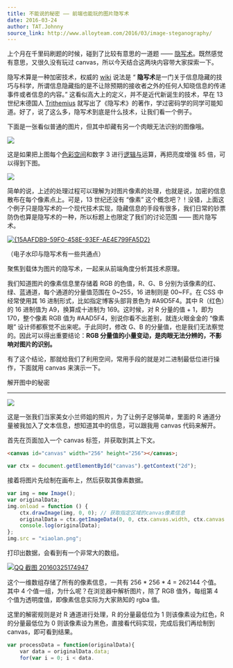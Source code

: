```yaml
---
title: 不能说的秘密 —— 前端也能玩的图片隐写术
date: 2016-03-24
author: TAT.Johnny
source_link: http://www.alloyteam.com/2016/03/image-steganography/
---
```


<!-- {% raw %} - for jekyll -->

上个月在千里码刷题的时候，碰到了比较有意思的一道题 —— [隐写术](http://www.qlcoder.com/task/7617)。既然感觉有意思，又很久没有玩过 canvas，所以今天结合这两块内容带大家探索一下。

隐写术算是一种加密技术，权威的 [wiki](https://zh.wikipedia.org/wiki/%E9%9A%90%E5%86%99%E6%9C%AF) 说法是 “ **隐写术**是一门关于信息隐藏的技巧与科学，所谓信息隐藏指的是不让除预期的接收者之外的任何人知晓信息的传递事件或者信息的内容。” 这看似高大上的定义，并不是近代新诞生的技术，早在 13 世纪末德国人 [Trithemius](https://zh.wikipedia.org/wiki/%E7%BA%A6%E7%BF%B0%E5%B0%BC%E6%96%AF%C2%B7%E7%89%B9%E9%87%8C%E7%89%B9%E7%B1%B3%E4%B9%8C%E6%96%AF) 就写出了《隐写术》的著作，学过密码学的同学可能知道。好了，说了这么多，隐写术到底是什么技术，让我们看一个例子。

下面是一张看似普通的图片，但其中却藏有另一个肉眼无法识别的图像哦。

![](https://upload.wikimedia.org/wikipedia/commons/a/a8/Steganography_original.png)

这是如果把上图每个[色彩空间](https://zh.wikipedia.org/wiki/%E8%89%B2%E5%BD%A9%E7%A9%BA%E9%96%93 "色彩空间")和数字 3 进行[逻辑与](https://zh.wikipedia.org/wiki/%E9%82%8F%E8%BC%AF%E8%88%87 "逻辑与")运算，再把亮度增强 85 倍，可以得到下图。

![](https://upload.wikimedia.org/wikipedia/commons/c/c3/Steganography_recovered.png)

简单的说，上述的处理过程可以理解为对图片像素的处理，也就是说，加密的信息散布在每个像素点上。可是，13 世纪还没有 “像素” 这个概念吧？！没错，上面这个例子只是隐写术的一个现代技术实现，隐藏信息的手段有很多，我们日常的钞票防伪也算是隐写术的一种，所以标题上也限定了我们的讨论范围 —— 图片隐写术。

[![{15AAFDB9-59F0-458E-93EF-AE4E799FA5D2}](http://www.alloyteam.com/wp-content/uploads/2016/03/15AAFDB9-59F0-458E-93EF-AE4E799FA5D2-300x235.png)](http://www.alloyteam.com/wp-content/uploads/2016/03/15AAFDB9-59F0-458E-93EF-AE4E799FA5D2.png)

（电子水印与隐写术有一些共通点）

聚焦到载体为图片的隐写术，一起来从前端角度分析其技术原理。

我们知道图片的像素信息里存储着 RGB 的色值，R、G、B 分别为该像素的红、绿、蓝通道，每个通道的分量值范围在 0~255，16 进制则是 00~FF。在 CSS 中经常使用其 16 进制形式，比如指定博客头部背景色为 #A9D5F4。其中 R（红色）的 16 进制值为 A9，换算成十进制为 169。这时候，对 R 分量的值 + 1，即为 170，整个像素 RGB 值为 #AAD5F4，别说你看不出差别，就连火眼金金的 “像素眼” 设计师都察觉不出来呢。于此同时，修改 G、B 的分量值，也是我们无法察觉的。因此可以得出重要结论：**RGB 分量值的小量变动，是肉眼无法分辨的，不影响对图片的识别。**

有了这个结论，那就给我们了利用空间，常用手段的就是对二进制最低位进行操作，下面就用 canvas 来演示一下。

解开图中的秘密  

* * *

![](http://biqing.github.io/teamblog/xiaolan.png)

这是一张我们当家美女小兰师姐的照片，为了让例子足够简单，里面的 R 通道分量被我加入了文本信息，想知道其中的信息，可以跟我用 canvas 代码来解开。

首先在页面加入一个 canvas 标签，并获取到其上下文。

```html
<canvas id="canvas" width="256" height="256"></canvas>;
```

```javascript
var ctx = document.getElementById("canvas").getContext("2d");
```

接着将图片先绘制在画布上，然后获取其像素数据。

```javascript
var img = new Image();
var originalData;
img.onload = function () {
    ctx.drawImage(img, 0, 0); // 获取指定区域的canvas像素信息
    originalData = ctx.getImageData(0, 0, ctx.canvas.width, ctx.canvas.height);
    console.log(originalData);
};
img.src = "xiaolan.png";
```

打印出数据，会看到有一个非常大的数组。

[![QQ 截图 20160325174947](http://www.alloyteam.com/wp-content/uploads/2016/03/QQ截图20160325174947-300x55.png)](http://www.alloyteam.com/wp-content/uploads/2016/03/QQ截图20160325174947.png)

这个一维数组存储了所有的像素信息，一共有 256 \* 256 \* 4 = 262144 个值。其中 4 个值一组，为什么呢？在浏览器中解析图片，除了 RGB 值外，每组第 4 个值为透明度值，即像素信息实际为大家熟知的 rgba 值。 

这里的解密规则是对 R 通道进行处理，R 的分量最低位为 1 则该像素设为红色，R 的分量最低位为 0 则该像素设为黑色，直接看代码实现，完成后我们再绘制到 canvas，即可看到结果。

```javascript
var processData = function(originalData){
    var data = originalData.data;
    for(var i = 0; i < data.
```


<!-- {% endraw %} - for jekyll -->